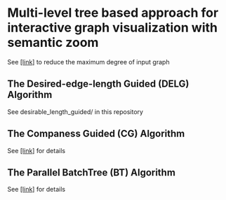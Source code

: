 # Multi-level tree based approach for interactive graph visualization with semantic zoom

See [[link]](https://github.com/enggiqbal/mlgd/blob/master/ml_tree_extractor/degree_reducer.py) to reduce the maximum degree of input graph

## The Desired-edge-length Guided (DELG) Algorithm
See desirable_length_guided/ in this repository

## The Companess Guided (CG) Algorithm
See [[link]](https://github.com/tiga1231/zmlt/) for details

## The Parallel BatchTree (BT) Algorithm
See [[link]](https://github.com/khaled-rahman/BatchTree) for details

